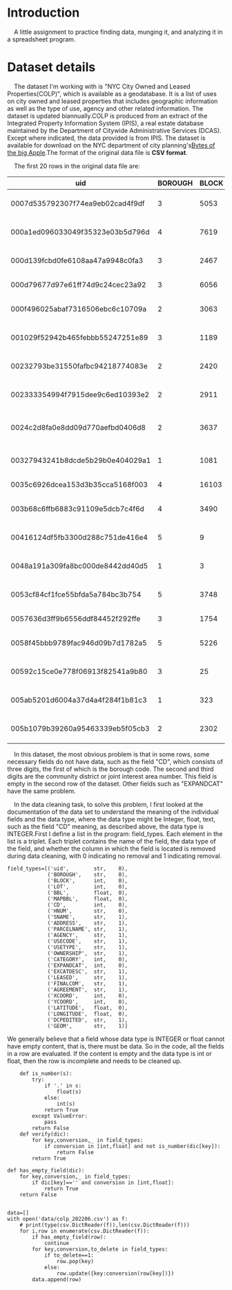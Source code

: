 # Introduction

&nbsp;&nbsp;&nbsp;&nbsp;A little assignment to practice finding data, munging it, and analyzing it in a spreadsheet program.

# Dataset details

&nbsp;&nbsp;&nbsp;&nbsp;The dataset I'm working with is "NYC City Owned and Leased Properties(COLP)", which is available as a geodatabase. It is a list of uses on city owned and leased properties that includes geographic information as well as the type of use, agency and other related information. The dataset is updated biannually.COLP is produced from an extract of the Integrated Property Information System (IPIS), a real estate database maintained by the Department of Citywide Administrative Services (DCAS). Except where indicated, the data provided is from IPIS. The dataset is available for download on the NYC department of city planning's[Bytes of the big Apple](https://www1.nyc.gov/site/planning/data-maps/open-data/dwn-colp.pagec).The format of the original data file is **CSV format**.

&nbsp;&nbsp;&nbsp;&nbsp;The first 20 rows in the original data file are:


|uid|BOROUGH|BLOCK|LOT|BBL|MAPBBL|CD|HNUM|SNAME|ADDRESS|PARCELNAME|AGENCY|USECODE|USETYPE|OWNERSHIP|CATEGORY|EXPANDCAT|EXCATDESC|LEASED|FINALCOM|AGREEMENT|XCOORD|YCOORD|LATITUDE|LONGITUDE|DCPEDITED|GEOM|
|-|-|-|-|-|-|-|-|-|-|-|-|-|-|-|-|-|-|-|-|-|-|-|-|-|-|-|
|0007d535792307f74ea9eb02cad4f9df|3|5053|43|3050530043.00000000|3050530043.00000000||||||NYCTA|0860|TRANSIT FACILITY|C|1|7|"MAINTENANCE| STORAGE| & INFRASTRUCTURE USE"||||994808|177585|40.6541000|-73.9619490||0101000020D70800005D613127F05B2E41D482588E87AD0541|
|000a1ed096033049f35323e03b5d796d|4|7619|1|4076190001.00000000|4076190001.00000000|411|218-12|67 AVENUE|218-12 67 AVENUE|PS 46 AND PLAYGROUND (JOP)|EDUC|0211|ELEMENTARY SCHOOL|C|1|2|EDUCATIONAL USE||||1051294|211064|40.7457450|-73.7580430||0101000020D7080000B2DFC6EA9D0A30415ECC99F8C1C30941|
|000d139fcbd0fe6108aa47a9948c0fa3|3|2467|1|3024670001.00000000|3024670001.00000000|301|390|KENT AVENUE|390 KENT AVENUE|DFMCS CENTRAL REPAIR SHOP|DOT|0940|COMBINED MAINTENANCE/STORAGE FACILITY|C|1|7|"MAINTENANCE| STORAGE| & INFRASTRUCTURE USE"||||992910|198480|40.7114550|-73.9687630||0101000020D70800004F5099DD1B4D2E4116821B44823A0841|
|000d79677d97e61ff74d9c24cec23a92|3|6056|15|3060560015.00000000|3060560015.00000000|310|8602|7 AVENUE|8602 7 AVENUE|FUTURE SCHOOL|SCA|0220|HIGHER EDUCATION|O|1|2|EDUCATIONAL USE||||978210|164590|40.6184360|-74.0217560||0101000020D708000051B8293244DA2D417875505970170441|
|000f496025abaf7316506ebc6c10709a|2|3063|102|2030630102.00000000|2030630102.00000000|206|2132-52|ARTHUR AVENUE|2132-52 ARTHUR AVENUE|QUARRY ROAD BALLFIELDS PARK|PARKS|0432|PLAYING FIELD|C|1|3|CULTURAL & RECREATIONAL USE||||1014643|249191|40.8505950|-73.8901410||0101000020D70800004DB0ADF3E5F62E414C4600D2396B0E41|
|001029f52942b465febbb55247251e89|3|1189|31|3011890031.00000000|3011890031.00000000|309|960|CARROLL STREET|960 CARROLL STREET|TRANSIT POLICE DIST.#32 BMS|NYPD|0912|FACILITIES MAINTENANCE|C|1|7|"MAINTENANCE| STORAGE| & INFRASTRUCTURE USE"||||995480|182626|40.6679360|-73.9595190||0101000020D7080000B95CAE0130612E4148BA21B5104B0641|
|00232793be31550fafbc94218774083e|2|2420|170|2024200170.00000000|2024200170.00000000|204||||MORRISANIA AIR RIGHTS|NYCHA|0872|MUNICIPAL PARKING - OUTDOOR|O|1|7|"MAINTENANCE| STORAGE| & INFRASTRUCTURE USE"||||1007160|239710|40.8245950|-73.9172210||0101000020D7080000FFCD124270BC2E41F1CE65CFF1420D41|
|002333354994f7915dee9c6ed10393e2|2|2911|1|2029110001.00000000|2029110001.00000000|203|1420|WASHINGTON AVENUE|1420 WASHINGTON AVENUE|MORRIS HOUSES AND PLAYGROUND|NYCHA|0431|PLAYGROUND|O|1|3|CULTURAL & RECREATIONAL USE||||1010999|243993|40.8363400|-73.9033330||0101000020D7080000DB48052B6EDA2E4172026B5ECAC80D41|
|0024c2d8fa0e8dd09d770aefbd0406d8|2|3637|1|2036370001.00000000|2036370001.00000000|209|1790|STORY AVENUE|1790 STORY AVENUE|JAMES MONROE HOUSES AND SENIOR CENTER|NYCHA|1410|IN USE-RESIDENTIAL STRUCTURE|O|2|9|PROPERTY WITH RESIDENTIAL USE||||1021627|238894|40.8223060|-73.8649540||0101000020D70800002A85EBE8752D2F41D1F584F971290D41|
|00327943241b8dcde5b29b0e404029a1|1|1081|26|1010810026.00000000|1010810026.00000000|104|505|WEST   52 STREET|505 WEST   52 STREET|OASIS GARDEN|PARKS|0472|COMMUNITY GARDEN|C|1|3|CULTURAL & RECREATIONAL USE||||986680|218464|40.7663100|-73.9912280||0101000020D7080000D8B2BBC66F1C2E412301A43002AB0A41|
|0035c6926dcea153d3b35cca5168f003|4|16103|140|4161030140.00000000|4161030140.00000000|414||BEACH   80 STREET|BEACH   80 STREET||DSBS|1500|NO USE|C|3|8|PROPERTY WITH NO USE||||1037623|155091|40.5922050|-73.8078230||0101000020D7080000BE6D603A6EAA2F41D7852EAE99EE0241|
|003b68c6ffb6883c91109e5dcb7c4f6d|4|3490|1|4034900001.00000000|4034900001.00000000|405|66-56|FOREST AVENUE|66-56 FOREST AVENUE|IS 93 AND PLAYGROUND|PARKS|0430|PLAYGROUND/SPORTS AREA|C|1|3|CULTURAL & RECREATIONAL USE||||1011140|196386|40.7056700|-73.9030140||0101000020D708000090CDA52188DB2E411C4AA1CD0FF90741|
|00416124df5fb3300d288c751de416e4|5|9|6|5000090006.00000000|5000090006.00000000|501||STUYVESANT PLACE|STUYVESANT PLACE|ST GEORGE PARK|PARKS|0411|NEIGHBORHOOD SITTING AREA|C|1|3|CULTURAL & RECREATIONAL USE||||962641|174111|40.6445450|-74.0778670||0101000020D7080000A7AFB508A2602D41F258BCD9F8400541|
|0048a191a309fa8bc000de8442dd40d5|1|3|3|1000030003.00000000|1000030003.00000000|101||WHITEHALL STREET|WHITEHALL STREET|PETER MINUIT PLAZA/BATTERY PARK|PARKS|0440|PARK|C|1|3|CULTURAL & RECREATIONAL USE||||980605|195017|40.7019530|-74.0131460||0101000020D70800006C6231F2F9EC2D4157172C3049CE0741|
|0053cf84cf1fce55bfda5a784bc3b754|5|3748|53|5037480053.00000000|5037480053.00000000|502||DONGAN HILLS AVENUE|DONGAN HILLS AVENUE|NEW CREEK BLUEBELT|DEP|0471|NATURAL AREA/WETLAND/WILDLIFE REFUGE|C|1|3|CULTURAL & RECREATIONAL USE||||960779|150635|40.5801040|-74.0844950||0101000020D70800006C9D250D16522D413310D5465A630241|
|0057636d3ff9b6556ddf84452f292ffe|3|1754|26|3017540026.00000000|3017540026.00000000|303||MYRTLE AVENUE|MYRTLE AVENUE||HPD|1520|NO USE-VACANT LAND|C|3|8|PROPERTY WITH NO USE||D||997881|192468|40.6949470|-73.9508440||0101000020D7080000BD1DF318F2732E412969CDA5A17E0741|
|0058f45bbb9789fac946d09b7d1782a5|5|5226|20|5052260020.00000000|5052260020.00000000|503||RAMBLEWOOD AVENUE|RAMBLEWOOD AVENUE||DEP|0471|NATURAL AREA/WETLAND/WILDLIFE REFUGE|P|1|3|CULTURAL & RECREATIONAL USE||||940981|138446|40.5465730|-74.1556890||0101000020D7080000DBBA0E336AB72C413F73810A72E60041|
|00592c15ce0e778f06913f82541a9b80|3|25|12|3000250012.00000000|3000250012.00000000|302|11|WATER STREET|11 WATER STREET|UNDER BROOKLYN BRIDGE|DOT|0880|ROAD/HIGHWAY|C|1|7|"MAINTENANCE| STORAGE| & INFRASTRUCTURE USE"||||985923|195722|40.7038890|-73.9939660||0101000020D708000001E1A20786162E415754C23352E40741|
|005ab5201d6004a37d4a4f284f1b81c3|1|323|2|1003230002.00000000|1003230002.00000000|103|326|DELANCEY STREET|326 DELANCEY STREET|PUBLIC BATH HOUSE|PARKS|0440|PARK|C|1|3|CULTURAL & RECREATIONAL USE||||990598|200443|40.7168440|-73.9771000||0101000020D708000059F0CF400C3B2E4137398390D7770841|
|005b1079b39260a95463339eb5f05cb3|2|2302|12|2023020012.00000000|2023020012.00000000|201|383|EAST  140 STREET|383 EAST  140 STREET|PS 49 PLAYGROUND (JOP)|EDUC|0430|PLAYGROUND/SPORTS AREA|C|1|3|CULTURAL & RECREATIONAL USE||||1005456|234669|40.8107630|-73.9233940||0101000020D7080000F0BCA02920AF2E4129D7136D69A50C41|

&nbsp;&nbsp;&nbsp;&nbsp;In this dataset, the most obvious problem is that in some rows, some necessary fields do not have data, such as the field "CD", which consists of three digits, the first of which is the borough code. The second and third digits are the community district or joint interest area  number. This field is empty in the second row of the dataset. Other fields such as "EXPANDCAT" have the same problem.

&nbsp;&nbsp;&nbsp;&nbsp;In the data cleaning task, to solve this problem, I first looked at the documentation of the data set to understand the meaning of the individual fields and the data type, where the data type might be Integer, float, text, such as the field "CD" meaning, as described above, the data type is INTEGER.First I define a list in the program: field_types. Each element in the list is a triplet. Each triplet contains the name of the field, the data type of the field, and whether the column in which the field is located is removed during data cleaning, with 0 indicating no removal and 1 indicating removal.

```
field_types=[('uid',        str,    0),
             ('BOROUGH',    str,    0),
             ('BLOCK',      int,    0),
             ('LOT',        int,    0),
             ('BBL',        float,  0),
             ('MAPBBL',     float,  0),
             ('CD',         int,    0),
             ('HNUM',       str,    0),
             ('SNAME',      str,    1),
             ('ADDRESS',    str,    1),
             ('PARCELNAME', str,    1),
             ('AGENCY',     str,    1),
             ('USECODE',    str,    1),
             ('USETYPE',    str,    1),
             ('OWNERSHIP',  str,    1),
             ('CATEGORY',   int,    0),
             ('EXPANDCAT',  int,    0),
             ('EXCATDESC',  str,    1),
             ('LEASED',     str,    1),
             ('FINALCOM',   str,    1),
             ('AGREEMENT',  str,    1),
             ('XCOORD',     int,    0),
             ('YCOORD',     int,    0),
             ('LATITUDE',   float,  0),
             ('LONGITUDE',  float,  0),
             ('DCPEDITED',  str,    1),
             ('GEOM',       str,    1)]
```

We generally believe that a field whose data type is INTEGER or float cannot have empty content, that is, there must be data. So in the code, all the fields in a row are evaluated. If the content is empty and the data type is int or float, then the row is incomplete and needs to be cleaned up.


```
	def is_number(s):
    	try:
    	    if '.' in s:
    	        float(s)
    	    else:
    	        int(s)
    	    return True
    	except ValueError:
    	    pass
    	return False
	def verify(dic):
    	for key,conversion,_ in field_types:
    	    if conversion in [int,float] and not is_number(dic[key]):
    	        return False
    	return True
```


```
def has_empty_field(dic):
    for key,conversion,_ in field_types:
        if dic[key]=='' and conversion in [int,float]:
            return True
    return False


data=[]
with open('data/colp_202206.csv') as f:
    # print(type(csv.DictReader(f)),len(csv.DictReader(f)))
    for i,row in enumerate(csv.DictReader(f)):
        if has_empty_field(row):
            continue
        for key,conversion,to_delete in field_types:
            if to_delete==1:
                row.pop(key)
            else:
                row.update({key:conversion(row[key])})
        data.append(row)
```

